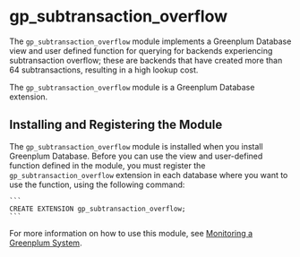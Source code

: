 # gp_subtransaction_overflow

The `gp_subtransaction_overflow` module implements a Greenplum Database view and user defined function for querying for backends experiencing 
subtransaction overflow; these are backends that have created more than 64 subtransactions, resulting in a high lookup cost.

The `gp_subtransaction_overflow` module is a Greenplum Database extension.

## <a id="topic_reg"></a>Installing and Registering the Module 

The `gp_subtransaction_overflow` module is installed when you install Greenplum Database. Before you can use the view and user-defined function defined in the module, you must register the `gp_subtransaction_overflow` extension in each database where you want to use the function, using the following command:

    ```
    CREATE EXTENSION gp_subtransaction_overflow;
    ```

For more information on how to use this module, see [Monitoring a Greenplum System](../../admin_guide/managing/monitor.html).